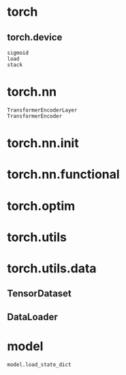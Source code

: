 # torch

## torch.device

```
sigmoid
load
stack
```

# torch.nn

```
TransformerEncoderLayer
TransformerEncoder
```

# torch.nn.init

# torch.nn.functional

# torch.optim

# torch.utils

# torch.utils.data

## TensorDataset

## DataLoader

# model

```
model.load_state_dict
```